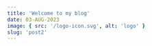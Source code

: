 ```yaml
---
title: 'Welcome to my blog'
date: 03-AUG-2023
image: { src: '/logo-icon.svg', alt: 'logo' }
slug: 'post2'
---
```

